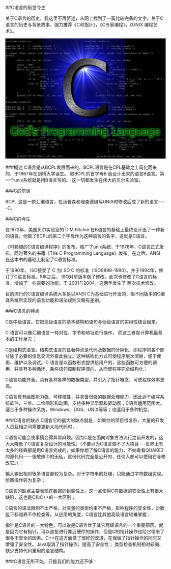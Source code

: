 ##C语言的前世今生

关于C语言的历史，我这里不再赘述，从网上找到了一篇比较完备的文字。关于C语言的历史与背景故事，强力推荐《C和指针》，《C专家编程》，《UNIX 编程艺术》。

![C](./pictures/C_language.jpg)

###概述
C语言是从BCPL发展而来的。BCPL语言是在CPL基础之上简化而来的，于1967年在剑桥大学诞生。
取BCPL的首字母B 而设计出来的语言B语言。第一个unix系统就是用B语言写的。 这一切都发生在伟大的贝尔实验室。

###C的前世

BCPL 这是一款汇编语言，在汤普森和理查德编写UNIX时修改后成了新的语言----C。

###C的今生

在1972年，美国贝尔实验室的 D.M.Ritchie 在B语言的基础上最终设计出了一种新的语言，他取了BCPL的第二个字母作为这种语言的名字，这就是C语言。

《可移植的C语言编译程序》的发布，推广了unix系统，于1978年，C语言正式发布，同时著名的书籍《The C Programming Language》发布。在之后，ANSI 在这本书的基础上制定了C语言标准。

于1990年， ISO接受了 C 为I SO C 的标准（ISO9899-1990）。并于1994年，修订了C语言标准。5年之后， ISO对前版本做了修改，此次也修改了C语言的标准，增加了一些需要的功能。于 2001与2004，这两年发生了 两次技术修改。

目前流行的C语言编译系统大多是以ANSI C为基础进行开发的，但不同版本的C编译系统所实现的语言功能和语法规则又略有差别。

###C语言的特点

C是中级语言。它把高级语言的基本结构和语句与低级语言的实用性结合起来。

C 语言可以像汇编语言一样对位、字节和地址进行操作， 而这三者是计算机最基本的工作单元；

C是结构式语言。结构式语言的显著特点是代码及数据的分隔化，即程序的各个部分除了必要的信息交流外彼此独立。这种结构化方式可使程序层次清晰，便于使用、维护以及调试。C 语言是以函数形式提供给用户的，这些函数可方便的调用，并具有多种循环、条件语句控制程序流向，从而使程序完全结构化；

C语言功能齐全。具有各种各样的数据类型，并引入了指针概念，可使程序效率更高。

C语言具有绘图能力强，可移植性，并具备很强的数据处理能力，因此适于编写系统软件、三维、二维图形和动画，支持多种显示器和驱动器；C语言适用范围大。适合于多种操作系统，Windows、DOS、UNIX等等；也适用于多种机型。 

###C语言的缺点
C语言它的最大的缺点就是，如果你的项目很复杂，大量的开发人员互相之间需要更新大段代码时，

C语言可能会使事情变得异常麻烦。因为C是在面向对象方法流行之前开发的，这大大降低了C语言复杂设计的可能性。（不要以为C语言做不了大项目 - -世界上有太多的经典都是用C语言完成的，如果你想了解C语言的能力，不妨看看QUAKE3的源代码——很敬佩ID的无私，这份代码完全是公开的，任何人都可以使用它与修改它。）；

输入输出相对很多语言都较为复杂。对于字符串的处理，只能通过字符数组实现。绘图操作较为复杂；

C语言的缺点主要表现在数据的封装性上，这一点使得C在数据的安全性上有很大缺陷，这也是C和C++的一大区别；

C语言的语法限制不太严格，对变量的类型约束不严格，影响程序的安全性，对数组下标越界不作检查等。从应用的角度，C语言比其他高级语言较难掌握；

指针是C语言的一大特色，可以说是C语言优于其它高级语言的一个重要原因。就是因为它有指针，可以直接进行靠近硬件的操作，但是C的指针操作也给它带来了很多不安全的因素。C++在这方面做了很好的改进，在保留了指针操作的同时又增强了安全性。Java取消了指针操作，提高了安全性；
类型检查机制相对较弱、缺少支持代码重用的语言结构。

###C语言无所不能，只是我们的能力还不够！